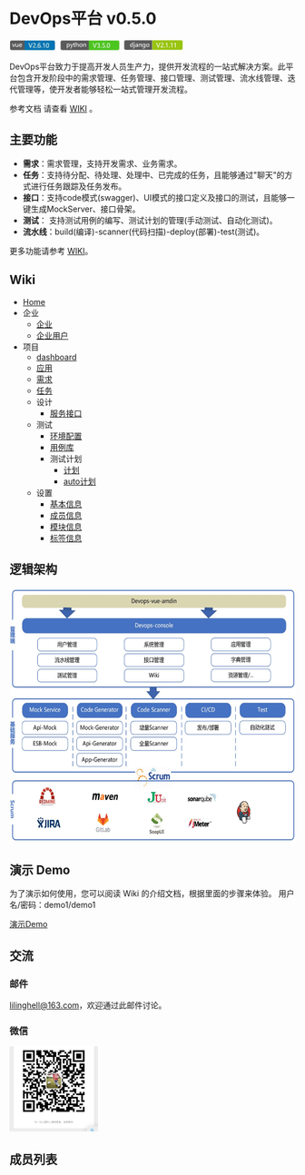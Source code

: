 # DevOps平台 v0.5.0

<img src="https://github.com/lilinghell/devops/blob/master/doc/img/v.jpg" height=20px alt="version"/>

DevOps平台致力于提高开发人员生产力，提供开发流程的一站式解决方案。此平台包含开发阶段中的需求管理、任务管理、接口管理、测试管理、流水线管理、迭代管理等，使开发者能够轻松一站式管理开发流程。

参考文档 请查看 [WIKI](https://github.com/lilinghell/devops/wiki) 。

## 主要功能

* **需求**：需求管理，支持开发需求、业务需求。
* **任务**：支持待分配、待处理、处理中、已完成的任务，且能够通过"聊天"的方式进行任务跟踪及任务发布。
* **接口**：支持code模式(swagger)、UI模式的接口定义及接口的测试，且能够一键生成MockServer、接口骨架。
* **测试**： 支持测试用例的编写、测试计划的管理(手动测试、自动化测试)。
* **流水线**：build(编译)-scanner(代码扫描)-deploy(部署)-test(测试)。


更多功能请参考 [WIKI](https://github.com/lilinghell/devops/wiki)。

## Wiki
  * [Home](https://github.com/lilinghell/devops/wiki)
  * 企业
    * [企业](https://github.com/lilinghell/devops/wiki/Enterprise)
    * [企业用户](https://github.com/lilinghell/devops/wiki/Enterprise_Users)
  * 项目
    * [dashboard](https://github.com/lilinghell/devops/wiki/Dashboard)
    * [应用](https://github.com/lilinghell/devops/wiki/Application)
    * [需求](https://github.com/lilinghell/devops/wiki/Requirement)
    * [任务](https://github.com/lilinghell/devops/wiki/Task)
    * 设计
      * [服务接口](https://github.com/lilinghell/devops/wiki/Designs_Interface)
    * 测试
      * [环境配置](https://github.com/lilinghell/devops/wiki/Test_Env)
      * [用例库](https://github.com/lilinghell/devops/wiki/Test_Cases)
      * 测试计划
        * [计划](https://github.com/lilinghell/devops/wiki/Test_Plan)
        * [auto计划](https://github.com/lilinghell/devops/wiki/Test_AutoPlan)
     * 设置
       * [基本信息](https://github.com/lilinghell/devops/wiki/Setting_ProjectInfo)
       * [成员信息](https://github.com/lilinghell/devops/wiki/Setting_ProjectUser)
       * [模块信息](https://github.com/lilinghell/devops/wiki/Setting_ProjectModule)
       * [标签信息](https://github.com/lilinghell/devops/wiki/Setting_ProjectTag)

## 逻辑架构

<img src="https://github.com/lilinghell/devops/blob/master/doc/img/ljjg.jpg" height=450px alt="逻辑架构"/>

## 演示 Demo

为了演示如何使用，您可以阅读 Wiki 的介绍文档，根据里面的步骤来体验。
用户名/密码：demo1/demo1

[演示Demo](http://118.242.36.102:12308/#/login)



## 交流

### 邮件

lilinghell@163.com，欢迎通过此邮件讨论。

### 微信

<img src="https://github.com/lilinghell/devops/blob/master/doc/img/wx.jpg" height=150px alt="微信"/>

## 成员列表


